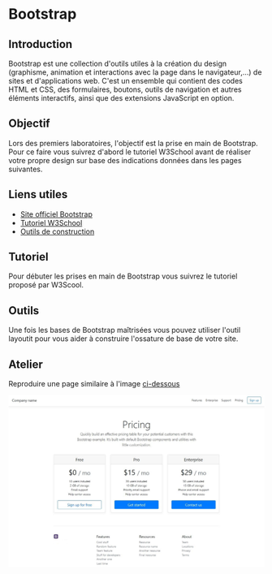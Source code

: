 # Bootstrap 

## Introduction
Bootstrap est une collection d'outils utiles à la création du design (graphisme, animation et interactions avec la page dans le navigateur,...) de sites et d'applications web. C'est un ensemble qui contient des codes HTML et CSS, des formulaires, boutons, outils de navigation et autres éléments interactifs, ainsi que des extensions JavaScript en option.

## Objectif
Lors des premiers laboratoires, l'objectif est la prise en main de Bootstrap. Pour ce faire vous suivrez d'abord le tutoriel W3School avant de réaliser votre propre design sur base des indications données dans les pages suivantes.

## Liens utiles
* [Site officiel Bootstrap](https://getbootstrap.com/)
* [Tutoriel W3School](https://www.w3schools.com/bootstrap4/default.asp)
* [Outils de construction](https://www.layoutit.com/build)

## Tutoriel
Pour débuter les prises en main de Bootstrap vous suivrez le tutoriel proposé par W3Scool. 

## Outils
Une fois les bases de Bootstrap maîtrisées vous pouvez utiliser l'outil layoutit pour vous aider à construire l'ossature de base de votre site.

## Atelier
Reproduire une page similaire à l'image [ci-dessous](https://github.com/imanegannaoui/Sprint_3/blob/main/02_Bootstrap/Workshop2/page_ex1.jpg)

![pricing](https://github.com/imanegannaoui/Sprint_3/blob/main/02_Bootstrap/Workshop2/page_ex1.jpg)






